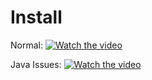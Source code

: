 # Install
Normal:
[![Watch the video](https://i3.ytimg.com/vi/Xh22HQOuqZM/maxresdefault.jpg)](https://www.youtube.com/watch?v=Xh22HQOuqZM)

Java Issues:
[![Watch the video](https://i3.ytimg.com/vi/Xh22HQOuqZM/maxresdefault.jpg)](https://www.youtube.com/watch?v=Xh22HQOuqZM)
